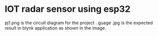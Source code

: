 # IOT  radar sensor using esp32

pj1.png is the circuit diagram for the project .
guage .jpg is the expected result in blynk application as shown in the image.
